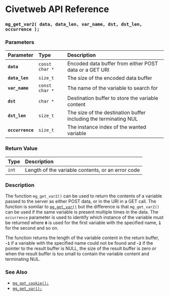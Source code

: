 # Civetweb API Reference

### `mg_get_var2( data, data_len, var_name, dst, dst_len, occurrence );`

### Parameters

| Parameter | Type | Description |
| :--- | :--- | :--- |
|**`data`**|`const char *`|Encoded data buffer from either POST data or a GET URI|
|**`data_len`**|`size_t`|The size of the encoded data buffer|
|**`var_name`**|`const char *`|The name of the variable to search for|
|**`dst`**|`char *`|Destination buffer to store the variable content|
|**`dst_len`**|`size_t`|The size of the destination buffer including the terminating NUL|
|**`occurrence`**|`size_t`|The instance index of the wanted variable|

### Return Value

| Type | Description |
| :--- | :--- |
|`int`|Length of the variable contents, or an error code|

### Description

The function `mg_get_var2()` can be used to return the contents of a variable passed to the server as either POST data, or in the URI in a GET call. The function is somilar to [`mg_get_var()`](mg_get_var.md) but the difference is that `mg_get_var2()` can be used if the same variable is present multiple times in the data. The `occurrence` parameter is used to identify which instance of the variable must be returned where **`0`** is used for the first variable with the specified name, **`1`** for the second and so on.

The function returns the length of the variable content in the return buffer, **`-1`** if a variable with the specified name could not be found and **`-2`** if the pointer to the result buffer is NULL, the size of the result buffer is zero or when the result buffer is too small to contain the variable content and terminating NUL.

### See Also

* [`mg_get_cookie();`](mg_get_cookie.md)
* [`mg_get_var();`](mg_get_var.md)
